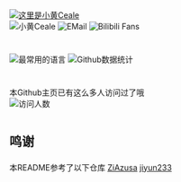 <a href="#">
    <img src="https://readme-typing-svg.demolab.com?color=6EC900FF&font=Noto+Serif+SC&weight=900&size=28&pause=1000&vCenter=true&random=false&lines=%E8%BF%99%E9%87%8C%E6%98%AF%E5%B0%8F%E9%BB%84Ceale%EF%BC%81" alt="这里是小黄Ceale"/>
</a>
<div style="margin-bottom: 15px;">
    <a href="https://ceale.moe/" target="_blank" style="text-decoration: none;">
        <img src="https://img.shields.io/badge/%E5%B0%8F%E9%BB%84Ceale-.moe-green?style=for-the-badge"
        alt="小黄Ceale">
    </a>
    <a href="mailto:me@ceale.top" target="_blank" style="text-decoration: none;">
        <img src="https://img.shields.io/badge/ceale.top-me-1e90ff?style=for-the-badge&logo=mail.ru"
        alt="EMail" />
    </a>
    <a href="https://space.bilibili.com/396162635" target="_blank" style="text-decoration: none;">
        <img src="https://img.shields.io/badge/dynamic/json?url=https%3A%2F%2Fapi.bilibili.com%2Fx%2Frelation%2Fstat%3Fvmid%3D396162635&query=%24.data.follower&suffix=%20fans&style=for-the-badge&logo=bilibili&label=Bilibili&labelColor=fafafa&color=00A1D6"
        alt="Bilibili Fans">
    </a>
</div>

# 

<div>
    <img src="https://github-readme-stats.vercel.app/api/top-langs/?username=XiaohCeale&layout=compact&locale=cn&card_width=500&theme=shadow_green" alt="最常用的语言">
    <img src="https://github-readme-stats.vercel.app/api/?username=XiaohCeale&theme=shadow_green&show_icons=true&locale=cn&card_width=500&include_all_commits=true&line_height=25" alt="Github数据统计">
</div>


#

本Github主页已有这么多人访问过了哦<br>
<img src="https://count.getloli.com/get/@XiaohCeale" alt="访问人数" />

#

<p style="font-weight: bold; font-size: 22px;">鸣谢</p>
本README参考了以下仓库
<a href="https://github.com/ZiAzusa">ZiAzusa</a>
<a href="https://github.com/jiyun233">jiyun233</a>
